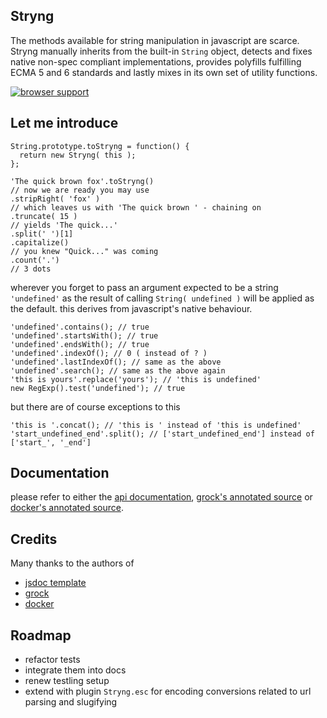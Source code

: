 
Stryng
------
The methods available for string manipulation in javascript are scarce. Stryng manually inherits from the built-in `String` object, detects and fixes native non-spec compliant implementations, provides polyfills fulfilling ECMA 5 and 6 standards and lastly mixes in its own set of utility functions.

[![browser support](https://ci.testling.com/espretto/stryng.png)](https://ci.testling.com/espretto/Stryng)

Let me introduce
----------------

```
String.prototype.toStryng = function() {
  return new Stryng( this );
};

'The quick brown fox'.toStryng()
// now we are ready you may use
.stripRight( 'fox' )
// which leaves us with 'The quick brown ' - chaining on
.truncate( 15 )
// yields 'The quick...'
.split(' ')[1]
.capitalize()
// you knew "Quick..." was coming
.count('.')
// 3 dots 
```

wherever you forget to pass an argument expected to be a string `'undefined'` as the result of calling `String( undefined )` will be applied as the default. this derives from javascript's native behaviour.
```
'undefined'.contains(); // true
'undefined'.startsWith(); // true
'undefined'.endsWith(); // true
'undefined'.indexOf(); // 0 ( instead of ? )
'undefined'.lastIndexOf(); // same as the above
'undefined'.search(); // same as the above again
'this is yours'.replace('yours'); // 'this is undefined'
new RegExp().test('undefined'); // true
```
but there are of course exceptions to this
```
'this is '.concat(); // 'this is ' instead of 'this is undefined'
'start_undefined_end'.split(); // ['start_undefined_end'] instead of ['start_', '_end']
```

Documentation
-------------
please refer to either the [api documentation](http://espretto.github.io/Stryng), [grock's annotated source](http://espretto.github.io/Stryng/grock) or [docker's annotated source](http://espretto.github.io/Stryng/docker/README.md.html).

Credits
-------
Many thanks to the authors of

- [jsdoc template](https://github.com/davidshimjs/jaguarjs-jsdoc)
- [grock](https://github.com/killercup/grock)
- [docker](https://github.com/jbt/docker)

Roadmap
-------

- refactor tests
- integrate them into docs
- renew testling setup
- extend with plugin `Stryng.esc` for encoding conversions related to url parsing and slugifying